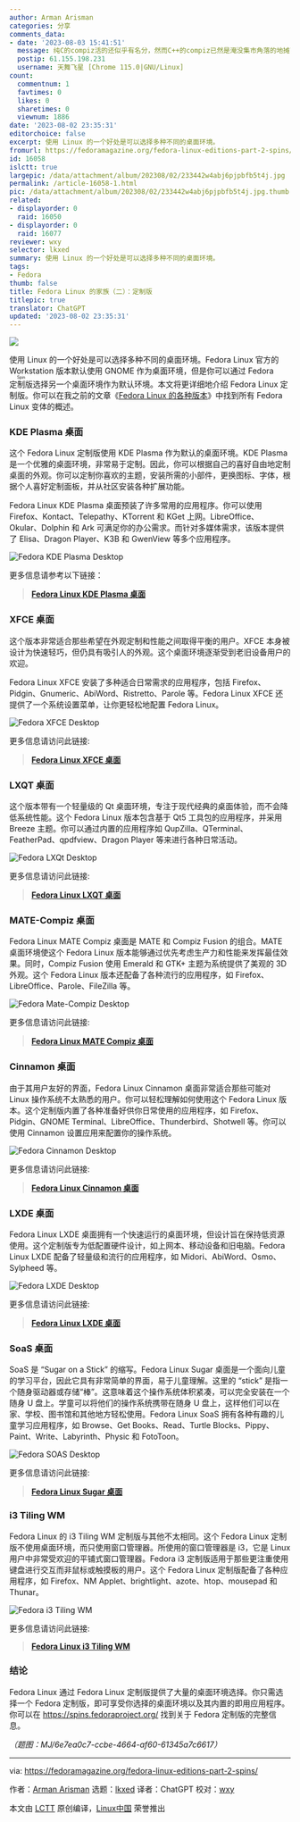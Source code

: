 ```yaml
---
author: Arman Arisman
categories: 分享
comments_data:
- date: '2023-08-03 15:41:51'
  message: 纯C的compiz活的还似乎有名分，然而C++的compiz已然是淹没集市角落的地摊了。
  postip: 61.155.198.231
  username: 天舞飞星 [Chrome 115.0|GNU/Linux]
count:
  commentnum: 1
  favtimes: 0
  likes: 0
  sharetimes: 0
  viewnum: 1886
date: '2023-08-02 23:35:31'
editorchoice: false
excerpt: 使用 Linux 的一个好处是可以选择多种不同的桌面环境。
fromurl: https://fedoramagazine.org/fedora-linux-editions-part-2-spins/
id: 16058
islctt: true
largepic: /data/attachment/album/202308/02/233442w4abj6pjpbfb5t4j.jpg
permalink: /article-16058-1.html
pic: /data/attachment/album/202308/02/233442w4abj6pjpbfb5t4j.jpg.thumb.jpg
related:
- displayorder: 0
  raid: 16050
- displayorder: 0
  raid: 16077
reviewer: wxy
selector: lkxed
summary: 使用 Linux 的一个好处是可以选择多种不同的桌面环境。
tags:
- Fedora
thumb: false
title: Fedora Linux 的家族（二）：定制版
titlepic: true
translator: ChatGPT
updated: '2023-08-02 23:35:31'
---
```


![](/data/attachment/album/202308/02/233442w4abj6pjpbfb5t4j.jpg)


使用 Linux 的一个好处是可以选择多种不同的桌面环境。Fedora Linux 官方的 Workstation 版本默认使用 GNOME 作为桌面环境，但是你可以通过 Fedora <ruby> 定制版 <rt>  Spin </rt></ruby> 选择另一个桌面环境作为默认环境。本文将更详细地介绍 Fedora Linux 定制版。你可以在我之前的文章《[Fedora Linux 的各种版本](/article-15003-1.html)》中找到所有 Fedora Linux 变体的概述。


### KDE Plasma 桌面


这个 Fedora Linux 定制版使用 KDE Plasma 作为默认的桌面环境。KDE Plasma 是一个优雅的桌面环境，非常易于定制。因此，你可以根据自己的喜好自由地定制桌面的外观。你可以定制你喜欢的主题，安装所需的小部件，更换图标、字体，根据个人喜好定制面板，并从社区安装各种扩展功能。


Fedora Linux KDE Plasma 桌面预装了许多常用的应用程序。你可以使用 Firefox、Kontact、Telepathy、KTorrent 和 KGet 上网。LibreOffice、Okular、Dolphin 和 Ark 可满足你的办公需求。而针对多媒体需求，该版本提供了 Elisa、Dragon Player、K3B 和 GwenView 等多个应用程序。


![Fedora KDE Plasma Desktop](/data/attachment/album/202308/02/233534iv1uhdu05f3f07cw.jpg)


更多信息请参考以下链接：



> 
> **[Fedora Linux KDE Plasma 桌面](https://spins.fedoraproject.org/en/kde/)**
> 
> 
> 


### XFCE 桌面


这个版本非常适合那些希望在外观定制和性能之间取得平衡的用户。XFCE 本身被设计为快速轻巧，但仍具有吸引人的外观。这个桌面环境逐渐受到老旧设备用户的欢迎。


Fedora Linux XFCE 安装了多种适合日常需求的应用程序，包括 Firefox、Pidgin、Gnumeric、AbiWord、Ristretto、Parole 等。Fedora Linux XFCE 还提供了一个系统设置菜单，让你更轻松地配置 Fedora Linux。


![Fedora XFCE Desktop](/data/attachment/album/202308/02/233535j3rjdpwuvvmyxjz7.jpg)


更多信息请访问此链接:



> 
> **[Fedora Linux XFCE 桌面](https://spins.fedoraproject.org/en/xfce/)**
> 
> 
> 


### LXQT 桌面


这个版本带有一个轻量级的 Qt 桌面环境，专注于现代经典的桌面体验，而不会降低系统性能。这个 Fedora Linux 版本包含基于 Qt5 工具包的应用程序，并采用 Breeze 主题。你可以通过内置的应用程序如 QupZilla、QTerminal、FeatherPad、qpdfview、Dragon Player 等来进行各种日常活动。


![Fedora LXQt Desktop](/data/attachment/album/202308/02/233536a2qednmd2z3b227q.jpg)


更多信息请访问此链接:



> 
> **[Fedora Linux LXQT 桌面](https://spins.fedoraproject.org/en/lxqt/)**
> 
> 
> 


### MATE-Compiz 桌面


Fedora Linux MATE Compiz 桌面是 MATE 和 Compiz Fusion 的组合。MATE 桌面环境使这个 Fedora Linux 版本能够通过优先考虑生产力和性能来发挥最佳效果。同时，Compiz Fusion 使用 Emerald 和 GTK+ 主题为系统提供了美观的 3D 外观。这个 Fedora Linux 版本还配备了各种流行的应用程序，如 Firefox、LibreOffice、Parole、FileZilla 等。


![Fedora Mate-Compiz Desktop](/data/attachment/album/202308/02/233537djccbchj0o87v0o0.jpg)


更多信息请访问此链接:



> 
> **[Fedora Linux MATE Compiz 桌面](https://spins.fedoraproject.org/en/mate-compiz/)**
> 
> 
> 


### Cinnamon 桌面


由于其用户友好的界面，Fedora Linux Cinnamon 桌面非常适合那些可能对 Linux 操作系统不太熟悉的用户。你可以轻松理解如何使用这个 Fedora Linux 版本。这个定制版内置了各种准备好供你日常使用的应用程序，如 Firefox、Pidgin、GNOME Terminal、LibreOffice、Thunderbird、Shotwell 等。你可以使用 Cinnamon 设置应用来配置你的操作系统。


![Fedora Cinnamon Desktop](/data/attachment/album/202308/02/233538ioeg2sgspsbuhe49.jpg)


更多信息请访问此链接:



> 
> **[Fedora Linux Cinnamon 桌面](https://spins.fedoraproject.org/en/cinnamon/)**
> 
> 
> 


### LXDE 桌面


Fedora Linux LXDE 桌面拥有一个快速运行的桌面环境，但设计旨在保持低资源使用。这个定制版专为低配置硬件设计，如上网本、移动设备和旧电脑。Fedora Linux LXDE 配备了轻量级和流行的应用程序，如 Midori、AbiWord、Osmo、Sylpheed 等。


![Fedora LXDE Desktop](/data/attachment/album/202308/02/233538xggygvq8vi2b898x.jpg)


更多信息请访问此链接:



> 
> **[Fedora Linux LXDE 桌面](https://spins.fedoraproject.org/en/lxde/)**
> 
> 
> 


### SoaS 桌面


SoaS 是 “Sugar on a Stick” 的缩写。Fedora Linux Sugar 桌面是一个面向儿童的学习平台，因此它具有非常简单的界面，易于儿童理解。这里的 “stick” 是指一个随身驱动器或存储“棒”。这意味着这个操作系统体积紧凑，可以完全安装在一个随身 U 盘上。学童可以将他们的操作系统携带在随身 U 盘上，这样他们可以在家、学校、图书馆和其他地方轻松使用。Fedora Linux SoaS 拥有各种有趣的儿童学习应用程序，如 Browse、Get Books、Read、Turtle Blocks、Pippy、Paint、Write、Labyrinth、Physic 和 FotoToon。


![Fedora SOAS Desktop](/data/attachment/album/202308/02/233539jrvavsv3o0zeevdn.jpg)


更多信息请访问此链接:



> 
> **[Fedora Linux Sugar 桌面](https://spins.fedoraproject.org/en/soas/)**
> 
> 
> 


### i3 Tiling WM


Fedora Linux 的 i3 Tiling WM 定制版与其他不太相同。这个 Fedora Linux 定制版不使用桌面环境，而只使用窗口管理器。所使用的窗口管理器是 i3，它是 Linux 用户中非常受欢迎的平铺式窗口管理器。Fedora i3 定制版适用于那些更注重使用键盘进行交互而非鼠标或触摸板的用户。这个 Fedora Linux 定制版配备了各种应用程序，如 Firefox、NM Applet、brightlight、azote、htop、mousepad 和 Thunar。


![Fedora i3 Tiling WM](/data/attachment/album/202308/02/233540pk866298884bbhv9.jpg)


更多信息请访问此链接:



> 
> **[Fedora Linux i3 Tiling WM](https://spins.fedoraproject.org/en/i3/)**
> 
> 
> 


### 结论


Fedora Linux 通过 Fedora Linux 定制版提供了大量的桌面环境选择。你只需选择一个 Fedora 定制版，即可享受你选择的桌面环境以及其内置的即用应用程序。你可以在 <https://spins.fedoraproject.org/> 找到关于 Fedora 定制版的完整信息。


*（题图：MJ/6e7ea0c7-ccbe-4664-af60-61345a7c6617）*




---


via: <https://fedoramagazine.org/fedora-linux-editions-part-2-spins/>


作者：[Arman Arisman](https://fedoramagazine.org/author/armanwu/) 选题：[lkxed](https://github.com/lkxed) 译者：ChatGPT 校对：[wxy](https://github.com/wxy)


本文由 [LCTT](https://github.com/LCTT/TranslateProject) 原创编译，[Linux中国](https://linux.cn/) 荣誉推出